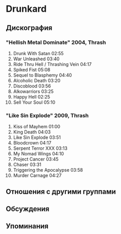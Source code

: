 # Drunkard



## Дискография

### "Hellish Metal Dominate" 2004, Thrash

1.	 Drunk With Satan	02:55
2.	 War Unleashed	03:40
3.	 Ride Thru Hell / Thrashing Vein	04:17
4.	 Spiked Fist	05:08
5.	 Sequel to Blasphemy	04:40
6.	 Alcoholic Death	03:20
7.	 Discoblood	03:56
8.	 Alkowarriors	03:25
9.	 Happy Hell	02:25
10.	 Sell Your Soul	05:10

### "Like Sin Explode" 2009, Thrash

1.	 Kiss of Mayhem	01:00	 
2.	 King Death	04:03	 
3.	 Like Sin Explode	03:51	 
4.	 Bloodcrown	04:17	 
5.	 Serpent Terror XXX	03:13	 
6.	 My Nomad Wings	04:10	 
7.	 Project Cancer	03:45	 
8.	 Chaser	03:31	 
9.	 Triggering the Apocalypse	03:58	 
10.	 Murder Carnage	04:27	


## Отношения с другими группами


## Обсуждения


## Упоминания

